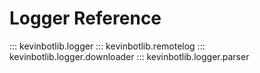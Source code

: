 # Logger Reference

::: kevinbotlib.logger
::: kevinbotlib.remotelog
::: kevinbotlib.logger.downloader
::: kevinbotlib.logger.parser